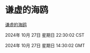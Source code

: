 # 谦虚的海鸥
[谦虚的海鸥](http://219.139.197.74:56308/qxdho/course/base/hotlink/index.php)

2024年 10月 27日 星期日 22:30:02 CST

2024年 10月 27日 星期日 14:30:02 GMT

